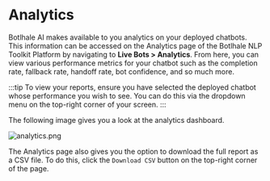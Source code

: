 # Analytics

Botlhale AI makes available to you analytics on your deployed chatbots. This information can be accessed on the Analytics page of the Botlhale NLP Toolkit Platform by navigating to **Live Bots > Analytics**. From here, you can view various performance metrics for your chatbot such as the completion rate, fallback rate, handoff rate, bot confidence, and so much more. 

:::tip
To view your reports, ensure you have selected the deployed chatbot whose performance you wish to see. You can do this via the dropdown menu on the top-right corner of your screen.
:::

The following image gives you a look at the analytics dashboard.

![analytics.png](https://botlhale-ai-assets.s3.amazonaws.com/doc-imgs/botbuilder-analytics.png)

The Analytics page also gives you the option to download the full report as a CSV file. To do this, click the `Download CSV` button on the top-right corner of the page. 
